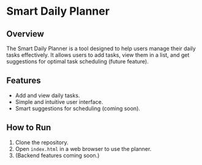 # Smart Daily Planner

## Overview
The Smart Daily Planner is a tool designed to help users manage their daily tasks effectively. It allows users to add tasks, view them in a list, and get suggestions for optimal task scheduling (future feature).

## Features
- Add and view daily tasks.
- Simple and intuitive user interface.
- Smart suggestions for scheduling (coming soon).

## How to Run
1. Clone the repository.
2. Open `index.html` in a web browser to use the planner.
3. (Backend features coming soon.)